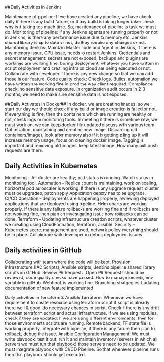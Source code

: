 ##Daily Activities in Jenkins

Maintenance of pipeline: If we have created any pipeline, we have check daily if there is any build failure, or if any build is taking longer taker check why is it taking too much time. So, maintenance of pipeline is task we must do.
Monitoring of pipeline: If any Jenkins agents are running properly or not in Jenkins, is there any performance issue due to memory etc. Jenkins shared library is up to date or not, do they require any changes or not.
Maintaining Jenkins: Maintain Master node and Agent in Jenkins, if there is any memory issue, CPU issue, needs to restart Jenkins. 
Credentials and secret management:  secrets are not exposed; backups and plugins are workings are working fine. 
During deployment, whatever you have written in script deployment and creating infra on cloud are being executed or not. Collaborate with developer if there is any new change so that we can add those in our feature.
Code quality check: Check logs. Builds, automation we have written are working fine in prod the way client required. Compliance check, no sensitive data exposure. In organization audit occurs in 2-3 months, we need to make sure sensitive data is not exposed.

##Daily Activates in Docker##
In docker, we are creating images, so we start our day we should check if any build or image creation is failed or not. If everything is fine, then the containers which are running are healthy or not, check logs or monitoring tools. 
In meeting if there is sometime new, we must work on, we can keep docker file updated discuss with various team. Optimization, maintaining and creating new image. Discarding old containers/images, look after memory also if it is getting piling up it will increase memory usage, focus on cleaning docker image. Tagging is important and removing old images, keep latest image. How many pull push requests are there.

## Daily Activities in Kubernetes
Monitoring – All cluster are healthy; pod status is running. Watch status in monitoring tool, 
Automation – Replica count is maintaining. work on scaling, horizontal pod autoscaler is working. If there is any upgrade request, cluster must be upgraded, patch apply Application deploy has to be upgrade.
CI/CD Operation – deployments are happening properly, reviewing deployed applications that are deployed using pipeline. Helm charts are working properly. If there is any failure rollbacks are working fine and if rollbacks are not working fine, then plan on investigating issue how rollbacks can be done. 
Terraform – Updating infrastructure creation scripts, whatever cluster we creating using CloudFormation, terraform, ansible. 
Security – Kubernetes secret management are used, network policy everything should be in place. Collaborate with developer to debug deployment issues.

## Daily activities in GitHub
Collaborating with team where the code will be kept, Provision infrastructure (IAC Scripts), Ansible scripts, Jenkins pipeline shared library scripts on GitHub.
Review PR Requests: Open PR Requests should be reviewed; code quality checks have passed. How to manage secrets, env variable in gitHub. Webhook is working fine.
Branching stratgegies
Updating documentation of new feature implemented

Daily activities in Terraform & Ansible
Terraform: Whenever we have requirement to create resource using terraform script if script is already there well & good, do necessary changes in script.
Check if there is any drift between terraform script and actual infrastructure.
If we are using modules, check if they are updated. If we are using different environments, then for those environments scripts are running. Remote backend, TF state file is working properly. Integrate with pipeline, if there is any failure then plan to rollback, debug the issue.
Ansible
Configuration Management: We must write playbook, test it out, run it and maintain inventory (servers in which all servers we must run that playbook) those servers need to be updated.
We must integrate playbook with CI/CD Pipeline. So that whenever pipeline runs then that playbook should get executed.
